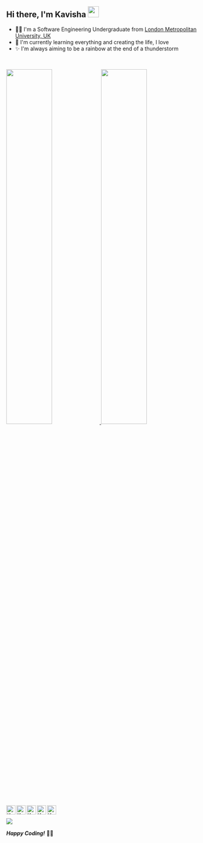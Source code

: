 ## Hi there, I'm Kavisha <img src="https://github.com/TheDudeThatCode/TheDudeThatCode/blob/master/Assets/Hi.gif" width="29px"> 

- 👨‍🎓 I'm a Software Engineering Undergraduate from [London Metropolitan University, UK](https://www.londonmet.ac.uk/)
- 🌱 I'm currently learning everything and creating the life, I love 
- ✨ I'm always aiming to be a rainbow at the end of a thunderstorm
<br>
<p>
    <a href="https://abhigyantrips.dev/">
        <img
             width='49%'
            src="https://github-readme-stats.vercel.app/api?username=kavisha-nethmini&show_icons=true&theme=gruvbox&hide_border=true"
        />
        <img
             width='49%'
            src="https://github-readme-streak-stats.herokuapp.com/?user=kavisha-nethmini&theme=gruvbox&hide_border=true"
        />
    </a>
</p>

<!-- - 📝 See my [Curriculum
Vitae](https://drive.google.com/file/d/1PxlxLA6vGXslYmwybcA_dlr4uQhq-tkm/view?usp=sharing)
to get more info.
 -->
<br>
<a href="https://dev.to/kaviiiiisha">
       <img align="left" alt="Kavisha's Dev Community" width="24px" src='https://img.icons8.com/windows/344/dev.png' />
</a>
<a href="https://www.twitter.com/kaviiiiisha/">
       <img align="left" alt="Kavisha's Twitter" width="24px" src='https://img.icons8.com/color/344/twitter--v1.png' />
</a>
<a href="https://www.linkedin.com/in/kaviiiiisha/">
       <img align="left" alt="Kavisha's LinkedIn" width="24px" src='https://img.icons8.com/color/344/linkedin-circled--v1.png' />
</a>
<a href="https://www.instagram.com/kaviiiiisha/">
       <img align="left" alt="Kavisha's Instagram" width="24px" src='https://img.icons8.com/fluency/344/instagram-new.png' />
</a>
<a href="https://www.facebook.com/kavisha.neths/">
       <img align="left" alt="Kavisha's Facebook" width="24px" src='https://img.icons8.com/fluency/344/facebook-new.png' />
</a>

<br>
<br>
<img src="https://komarev.com/ghpvc/?username=kavisha-nethmini&color=green" align="left" />
<br>

***Happy Coding!*** 👩‍💻
